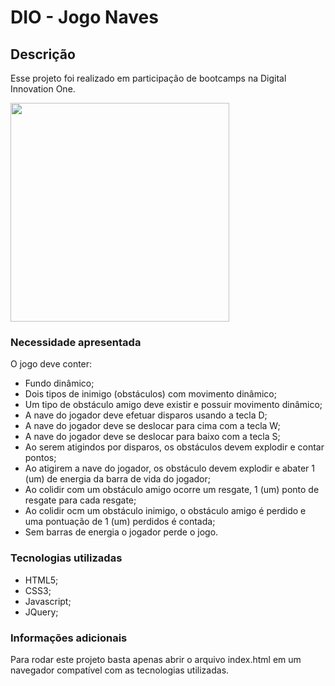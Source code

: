 # DIO - Jogo Naves

## Descrição
Esse projeto foi realizado em participação de bootcamps na Digital Innovation One.

<img height="350" src="https://user-images.githubusercontent.com/54161035/151269771-473b1588-3402-4370-a0b4-fa106ca2f5cb.png">

### Necessidade apresentada
O jogo deve conter:
- Fundo dinâmico;
- Dois tipos de inimigo (obstáculos) com movimento dinâmico;
- Um tipo de obstáculo amigo deve existir e possuir movimento dinâmico;
- A nave do jogador deve efetuar disparos usando a tecla D;
- A nave do jogador deve se deslocar para cima com a tecla W;
- A nave do jogador deve se deslocar para baixo com a tecla S;
- Ao serem atigindos por disparos, os obstáculos devem explodir e contar pontos;
- Ao atigirem a nave do jogador, os obstáculo devem explodir e abater 1 (um) de energia da barra de vida do jogador;
- Ao colidir com um obstáculo amigo ocorre um resgate, 1 (um) ponto de resgate para cada resgate;
- Ao colidir ocm um obstáculo inimigo, o obstáculo amigo é perdido e uma pontuação de 1 (um) perdidos é contada;
- Sem barras de energia o jogador perde o jogo.

### Tecnologias utilizadas
- HTML5;
- CSS3;
- Javascript;
- JQuery;

### Informações adicionais

Para rodar este projeto basta apenas abrir o arquivo index.html em um navegador compatível com as tecnologias utilizadas.
